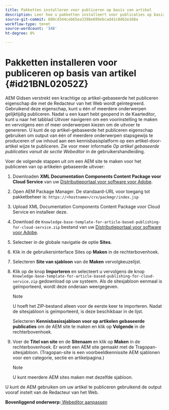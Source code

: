 ```yaml
---
title: Pakketten installeren voor publiceren op basis van artikel
description: Leer hoe u pakketten installeert voor publicaties op basis van artikelen
source-git-commit: 880cd344ceb65ea339be699ebcad41c0d62e168a
workflow-type: tm+mt
source-wordcount: '348'
ht-degree: 0%

---
```


# Pakketten installeren voor publiceren op basis van artikel {#id21BNL02052Z}

AEM Gidsen verstrekt een krachtige op artikel-gebaseerde het publiceren eigenschap die met de Redacteur van het Web wordt geïntegreerd. Gebruikend deze eigenschap, kunt u één of meerdere onderwerpen gelijktijdig publiceren. Nadat u een kaart hebt geopend in de Kaarteditor, kunt u naar het tabblad Uitvoer navigeren om een voorinstelling te maken en vervolgens een of meer onderwerpen kiezen om de uitvoer te genereren. U kunt de op artikel-gebaseerde het publiceren eigenschap gebruiken om output van één of meerdere onderwerpen stapsgewijs te produceren of uw inhoud aan een kennisbasisplatform op een artikel-door-artikel wijze te publiceren. Zie voor meer informatie *Op artikel gebaseerde publicaties vanuit de sectie Webeditor* in de gebruikershandleiding.

Voer de volgende stappen uit om een AEM site te maken voor het publiceren van op artikelen gebaseerde uitvoer:

1. Downloaden **XML Documentation Components Content Package voor Cloud Service** van uw [Distributieportaal voor software voor Adobe](https://experience.adobe.com/#/downloads/content/software-distribution/en/general.html).
1. Open AEM Package Manager. De standaard-URL voor toegang tot pakketbeheer is: `https://<hostname>/crx/packmgr/index.jsp`
1. Upload XML Documentation Components Content Package voor Cloud Service en installeer deze.
1. Download de `Knowledge-base-template-for-article-based-publishing-for-cloud-service.zip` bestand van uw [Distributieportaal voor software voor Adobe](https://experience.adobe.com/#/downloads/content/software-distribution/en/general.html).
1. Selecteer in de globale navigatie de optie **Sites**.
1. Klik in de gebruikersinterface Sites op **Maken** in de rechterbovenhoek.
1. Selecteren **Site van sjabloon** van de **Maken** vervolgkeuzelijst.
1. Klik op de knop **Importeren** en selecteert u vervolgens de knop `Knowledge-base-template-for-article-based-publishing-for-cloud-service.zip` gedownload op uw systeem. Als de sitesjabloon eenmaal is geïmporteerd, wordt deze onderaan weergegeven.

   >[!NOTE]
   >
   > U hoeft het ZIP-bestand alleen voor de eerste keer te importeren. Nadat de sitesjabloon is geïmporteerd, is deze beschikbaar in de lijst.

   Selecteren **Kennisbasissjabloon voor op artikelen gebaseerde publicaties** om de AEM site te maken en klik op **Volgende** in de rechterbovenhoek.

1. Voer de **Titel van site** en de **Sitenaam** en klik op **Maken** in de rechterbovenhoek. Er wordt een AEM site gemaakt met de Tragopan-sitesjabloon. \(Tragopan-site is een voorbeeldkennissite AEM sjablonen voor een categorie, sectie en artikelpagina.\)

   >[!NOTE]
   >
   > U kunt meerdere AEM sites maken met dezelfde sjabloon.


U kunt de AEM gebruiken om uw artikel te publiceren gebruikend de output vooraf instelt van de Redacteur van het Web.

**Bovenliggend onderwerp:**[ Webeditor aanpassen](conf-web-editor.md)
